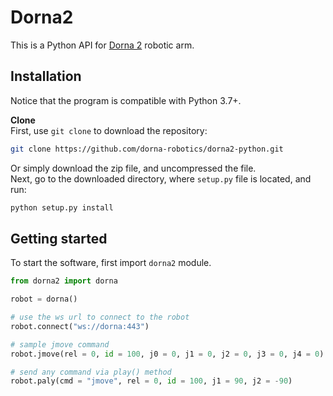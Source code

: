 # Dorna2 
This is a Python API for [Dorna 2][dorna] robotic arm.

## Installation
Notice that the program is compatible with Python 3.7+.

**Clone**  
First, use `git clone` to download the repository:  
```bash
git clone https://github.com/dorna-robotics/dorna2-python.git
```
Or simply download the zip file, and uncompressed the file.  
Next, go to the downloaded directory, where `setup.py` file is located, and run:
```bash
python setup.py install
```
## Getting started
To start the software, first import `dorna2` module.
``` python
from dorna2 import dorna

robot = dorna()

# use the ws url to connect to the robot
robot.connect("ws://dorna:443")

# sample jmove command
robot.jmove(rel = 0, id = 100, j0 = 0, j1 = 0, j2 = 0, j3 = 0, j4 = 0)

# send any command via play() method
robot.paly(cmd = "jmove", rel = 0, id = 100, j1 = 90, j2 = -90)  
```  
  
[dorna]: https://dorna.ai/
